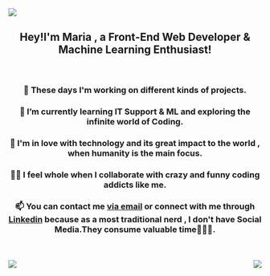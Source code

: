 <!DOCTYPE html>
<html lang="en">
  <head>
  
   
    
  </head>
  <body>
    <div class="container" >
      <img src="https://www.jobs.ac.uk/enhanced/job/dkfz-data-science-resp-2018/images/top.jpg" />
      <h2 align="center">Hey!I'm Maria , a Front-End Web Developer & Machine Learning Enthusiast!</h2>
      <br>
      <div align="center" text-align="center">
      <h3>🔭 These days I'm working on different kinds of projects.</h3>
      <h3>
        🌱 I’m currently learning IT Support & ML and exploring the
        infinite world of Coding.
      </h3>
      <h3>
        💞 I'm in love with technology and its great impact to the world , when
        humanity is the main focus.
      </h3>
      <h3>
        👯‍♀️ I feel whole when I collaborate with crazy and funny coding addicts
        like me.
      </h3>
      <h3>
        📫 You can contact me
        <a href="mailto:mbarkouzou@gmail.com"> via email</a> or connect with me through <a href="https://www.linkedin.com/in/maria-barkouzou-b39810201/?originalSubdomain=gr" >Linkedin</a> because as a most
        traditional nerd , I don't have Social Media.They consume valuable
        time🙈🙉🙊.
      </h3> 
      </div>
      <br>
      <br>
      <img align="left" src="https://github-readme-stats.vercel.app/api?username=mariabarkouzou&count_private=true&theme=tokyonight&showicons=true" />
     <img align="right" src="https://github-readme-stats.vercel.app/api/top-langs/?username=mariabarkouzou&langs_count=5&theme=tokyonight" />  
    </div>
  </body>
</html>

  
